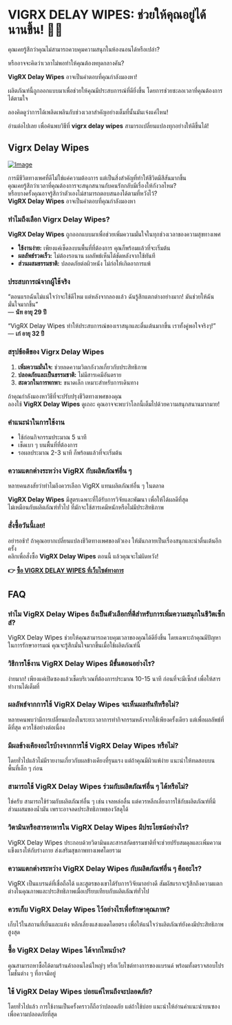 # VIGRX DELAY WIPES: ช่วยให้คุณอยู่ได้นานขึ้น! 💪🔥

คุณเคยรู้สึกว่าคุณไม่สามารถควบคุมความสนุกในห้องนอนได้หรือเปล่า? 

หรืออาจจะคิดว่าเวลาไม่พอทำให้คุณต้องหยุดกลางคัน?

**VigRX Delay Wipes** อาจเป็นคำตอบที่คุณกำลังมองหา!

ผลิตภัณฑ์นี้ถูกออกแบบมาเพื่อช่วยให้คุณมีประสบการณ์ที่ดียิ่งขึ้น โดยการช่วยชะลอเวลาที่คุณต้องการได้ตามใจ

ลองคิดดูว่าการได้เพลิดเพลินกับช่วงเวลาสำคัญอย่างเต็มที่นั้นมันเจ๋งแค่ไหน! 

อ่านต่อไปเลย เพื่อค้นพบวิธีที่ **vigrx delay wipes** สามารถเปลี่ยนแปลงทุกอย่างให้ดีขึ้นได้!

## Vigrx Delay Wipes

[![Image](https://www2.sellhealth.com/136/vigrx_delay_wipes_300x250-v2.png)](https://gchaffi.com/ac0GWAoC)

การมีชีวิตทางเพศที่ดีไม่ใช่แค่ความต้องการ แต่เป็นสิ่งสำคัญที่ทำให้ชีวิตมีสีสันมากขึ้น  
คุณเคยรู้สึกว่าเวลาที่คุณต้องการจะสนุกสนานกับคนรักกลับมีเรื่องให้กังวลไหม?  
หรือบางครั้งคุณอาจรู้สึกว่าตัวเองไม่สามารถตอบสนองได้ตามที่หวังไว้?  
**VigRX Delay Wipes** อาจเป็นคำตอบที่คุณกำลังมองหา  

### ทำไมถึงเลือก Vigrx Delay Wipes?

**VigRX Delay Wipes** ถูกออกแบบมาเพื่อช่วยเพิ่มความมั่นใจในทุกช่วงเวลาของความสุขทางเพศ  

- **ใช้งานง่าย:** เพียงแค่เช็ดลงบนพื้นที่ที่ต้องการ คุณก็พร้อมแล้วที่จะเริ่มต้น  
- **ผลลัพธ์รวดเร็ว:** ไม่ต้องรอนาน ผลลัพธ์เห็นได้ชัดหลังจากใช้ทันที  
- **ส่วนผสมธรรมชาติ:** ปลอดภัยต่อผิวหนัง ไม่ก่อให้เกิดอาการแพ้  

### ประสบการณ์จากผู้ใช้จริง

“ตอนแรกฉันไม่แน่ใจว่าจะใช้ดีไหม แต่หลังจากลองแล้ว ฉันรู้สึกแตกต่างอย่างมาก! มันช่วยให้ฉันมั่นใจมากขึ้น”  
— **นัท อายุ 29 ปี**

“VigRX Delay Wipes ทำให้ประสบการณ์ของเราสนุกและตื่นเต้นมากขึ้น เราทั้งคู่พอใจจริงๆ!”  
— **เก๋ อายุ 32 ปี**

### สรุปข้อดีของ Vigrx Delay Wipes

1. **เพิ่มความมั่นใจ:** ช่วยลดความวิตกกังวลเกี่ยวกับประสิทธิภาพ
2. **ปลอดภัยและเป็นธรรมชาติ:** ไม่มีสารเคมีอันตราย
3. **สะดวกในการพกพา:** ขนาดเล็ก เหมาะสำหรับการเดินทาง  

ถ้าคุณกำลังมองหาวิธีที่จะปรับปรุงชีวิตทางเพศของคุณ  
ลองใช้ **VigRX Delay Wipes** ดูเถอะ คุณอาจจะพบว่าโลกนี้เต็มไปด้วยความสนุกสนานมากมาย!

### คำแนะนำในการใช้งาน

- ใช้ก่อนกิจกรรมประมาณ 5 นาที
- เช็ดเบา ๆ บนพื้นที่ที่ต้องการ
- รอผลประมาณ 2-3 นาที ก็พร้อมแล้วที่จะเริ่มต้น 

### ความแตกต่างระหว่าง VigRX กับผลิตภัณฑ์อื่น ๆ

หลายคนสงสัยว่าทำไมถึงควรเลือก VigRX แทนผลิตภัณฑ์อื่น ๆ ในตลาด  

**VigRX Delay Wipes** มีสูตรเฉพาะที่ได้รับการวิจัยและพัฒนา เพื่อให้ได้ผลดีที่สุด  
ไม่เหมือนกับผลิตภัณฑ์ทั่วไป ที่มักจะใช้สารเคมีหนักหรือไม่มีประสิทธิภาพ  

### สั่งซื้อวันนี้เลย!

อย่ารอช้า! ถ้าคุณอยากเปลี่ยนแปลงชีวิตทางเพศของตัวเอง ให้มันกลายเป็นเรื่องสนุกและน่าตื่นเต้นอีกครั้ง  
คลิกเพื่อสั่งซื้อ **VigRX Delay Wipes** ตอนนี้ แล้วคุณจะไม่ผิดหวัง!



**👉 [ซื้อ VIGRX DELAY WIPES ที่เว็บไซต์ทางการ](https://gchaffi.com/ac0GWAoC)**

## FAQ

### ทำไม VigRX Delay Wipes ถึงเป็นตัวเลือกที่ดีสำหรับการเพิ่มความสนุกในชีวิตเซ็กส์?
VigRX Delay Wipes ช่วยให้คุณสามารถควบคุมเวลาของคุณได้ดียิ่งขึ้น โดยเฉพาะถ้าคุณมีปัญหาในการรักษาอารมณ์ คุณจะรู้สึกมั่นใจมากขึ้นเมื่อใช้ผลิตภัณฑ์นี้

### วิธีการใช้งาน VigRX Delay Wipes มีขั้นตอนอย่างไร?
ง่ายมาก! เพียงแค่เปิดซองแล้วเช็ดบริเวณที่ต้องการประมาณ 10-15 นาที ก่อนที่จะมีเซ็กส์ เพื่อให้สารทำงานได้เต็มที่

### ผลลัพธ์จากการใช้ VigRX Delay Wipes จะเห็นผลทันทีหรือไม่?
หลายคนพบว่ามีการเปลี่ยนแปลงในระยะเวลาการทำกิจกรรมหลังจากใช้เพียงครั้งเดียว แต่เพื่อผลลัพธ์ที่ดีที่สุด ควรใช้อย่างต่อเนื่อง

### มีผลข้างเคียงอะไรบ้างจากการใช้ VigRX Delay Wipes หรือไม่?
โดยทั่วไปแล้วไม่มีรายงานเกี่ยวกับผลข้างเคียงที่รุนแรง แต่ถ้าคุณมีผิวแพ้ง่าย แนะนำให้ทดสอบบนพื้นที่เล็ก ๆ ก่อน

### สามารถใช้ VigRX Delay Wipes ร่วมกับผลิตภัณฑ์อื่น ๆ ได้หรือไม่?
ใช่ครับ สามารถใช้ร่วมกับผลิตภัณฑ์อื่น ๆ เช่น เจลหล่อลื่น แต่ควรหลีกเลี่ยงการใช้กับผลิตภัณฑ์ที่มีส่วนผสมของน้ำมัน เพราะอาจลดประสิทธิภาพของวัสดุได้

### วิตามินหรือสารอาหารใน VigRX Delay Wipes มีประโยชน์อย่างไร?
VigRX Delay Wipes ประกอบด้วยวิตามินและสารสกัดธรรมชาติที่จะช่วยปรับสมดุลและเพิ่มความแข็งแรงให้กับร่างกาย ส่งเสริมสุขภาพทางเพศโดยรวม

### ความแตกต่างระหว่าง VigRX Delay Wipes กับผลิตภัณฑ์อื่น ๆ คืออะไร?
VigRX เป็นแบรนด์ที่เชื่อถือได้ และสูตรของเขาได้รับการวิจัยมาอย่างดี สัมผัสแรกจะรู้สึกถึงความแตกต่างในคุณภาพและประสิทธิภาพเมื่อเปรียบเทียบกับผลิตภัณฑ์ทั่วไป 

### ควรเก็บ VigRX Delay Wipes ไว้อย่างไรเพื่อรักษาคุณภาพ?
เก็บไว้ในสถานที่เย็นและแห้ง หลีกเลี่ยงแสงแดดโดยตรง เพื่อให้แน่ใจว่าผลิตภัณฑ์ยังคงมีประสิทธิภาพสูงสุด 

### ซื้อ VigRX Delay Wipes ได้จากไหนบ้าง?
คุณสามารถหาซื้อได้ตามร้านค้าออนไลน์ใหญ่ๆ หรือเว็บไซต์ทางการของแบรนด์ พร้อมทั้งตรวจสอบโปรโมชั่นต่าง ๆ ที่อาจมีอยู่ 

### ใช้ VigRX Delay Wipes บ่อยแค่ไหนถึงจะปลอดภัย?
โดยทั่วไปแล้ว การใช้งานเป็นครั้งคราวก็ถือว่าปลอดภัย แต่ถ้าใช้บ่อย แนะนำให้อ่านคำแนะนำบนซองเพื่อความปลอดภัยที่สุด